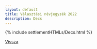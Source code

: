 ```yaml
---
layout: default
title: Választási névjegyzék 2022
description: Decs
---
```


{% include settlementHTMLs/Decs.html %}

[Vissza](../)
